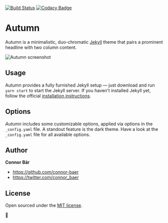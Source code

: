 [![Build Status](https://travis-ci.org/connor-baer/autumn.svg?branch=master)](https://travis-ci.org/connor-baer/autumn) [![Codacy Badge](https://api.codacy.com/project/badge/Grade/381a869edfa34ea1a424274cf2e791a7)](https://www.codacy.com/app/connor_baer/autumn?utm_source=github.com&utm_medium=referral&utm_content=connor-baer/autumn&utm_campaign=Badge_Grade)

# Autumn

Autumn is a minimalistic, duo-chromatic [Jekyll](http://jekyllrb.com) theme that pairs a prominent headline with two column content.

![Autumn screenshot](https://github.com/connor-baer/autumn/blob/gh-pages/_images/screenshot.png)

## Usage

Autumn provides a fully furnished Jekyll setup — just download and run `yarn start` to start the Jekyll server. If you haven't installed Jekyll yet, follow the official [installation instructions](https://jekyllrb.com/docs/installation/).

## Options

_Autumn_ includes some customizable options, applied via options in the `_config.yaml` file. A standout feature is the dark theme.
Have a look at the `_config.yaml` file for all available options.

## Author

**Connor Bär**

- <https://github.com/connor-baer>
- <https://twitter.com/connor_baer>

## License

Open sourced under the [MIT license](LICENSE.md).

💜
